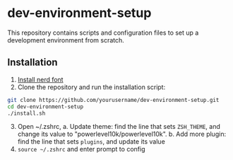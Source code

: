 # dev-environment-setup

This repository contains scripts and configuration files to set up a development environment from scratch.

## Installation
1. [Install nerd font](https://github.com/romkatv/powerlevel10k?tab=readme-ov-file#meslo-nerd-font-patched-for-powerlevel10k)
2. Clone the repository and run the installation script:
```sh
git clone https://github.com/yourusername/dev-environment-setup.git
cd dev-environment-setup
./install.sh
```
3. Open ~/.zshrc,
  a. Update theme: find the line that sets `ZSH_THEME`, and change its value to "powerlevel10k/powerlevel10k".
  b. Add more plugin: find the line that sets `plugins`, and update its value 
5. `source ~/.zshrc` and enter prompt to config

